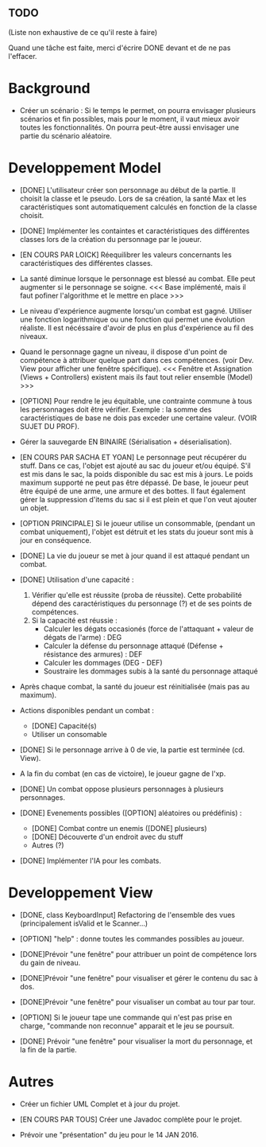 ## TODO

(Liste non exhaustive de ce qu'il reste à faire)

Quand une tâche est faite, merci d'écrire DONE devant et de ne pas l'effacer.

# Background 

* Créer un scénario : Si le temps le permet, on pourra envisager plusieurs scénarios et fin possibles, mais pour le moment, il vaut mieux avoir toutes les fonctionnalités. On pourra peut-être aussi envisager une partie du scénario aléatoire. 

# Developpement Model

* [DONE] L'utilisateur créer son personnage au début de la partie. Il choisit la classe et le pseudo. Lors de sa création, la santé Max et les caractéristiques sont automatiquement calculés en fonction de la classe choisit. 

* [DONE] Implémenter les containtes et caractéristiques des différentes classes lors de la création du personnage par le joueur. 

* [EN COURS PAR LOICK] Réequilibrer les valeurs concernants les caractéristiques des différentes classes.

* La santé diminue lorsque le personnage est blessé au combat. Elle peut augmenter si le personnage se soigne. <<< Base implémenté, mais il faut pofiner l'algorithme et le mettre en place >>> 

* Le niveau d'expérience augmente lorsqu'un combat est gagné. Utiliser une fonction logarithmique ou une fonction qui permet une évolution réaliste. Il est nécéssaire d'avoir de plus en plus d'expérience au fil des niveaux. 

* Quand le personnage gagne un niveau, il dispose d'un point de compétence à attribuer quelque part dans ces compétences. (voir Dev. View pour afficher une fenêtre spécifique). <<< Fenêtre et Assignation (Views + Controllers) existent mais ils faut tout relier ensemble (Model) >>> 

* [OPTION] Pour rendre le jeu équitable, une contrainte commune à tous les personnages doit être vérifier. Exemple : la somme des caractéristiques de base ne dois pas exceder une certaine valeur. (VOIR SUJET DU PROF).  

* Gérer la sauvegarde EN BINAIRE (Sérialisation + déserialisation). 

* [EN COURS PAR SACHA ET YOAN] Le personnage peut récupérer du stuff. Dans ce cas, l'objet est ajouté au sac du joueur et/ou équipé. S'il est mis dans le sac, la poids disponible du sac est mis à jours. Le poids maximum supporté ne peut pas être dépassé. De base, le joueur peut être équipé de une arme, une armure et des bottes. Il faut également gérer la suppression d'items du sac si il est plein et que l'on veut ajouter un objet.

* [OPTION PRINCIPALE] Si le joueur utilise un consommable, (pendant un combat uniquement), l'objet est détruit et les stats du joueur sont mis à jour en conséquence. 

* [DONE] La vie du joueur se met à jour quand il est attaqué pendant un combat.

* [DONE] Utilisation d'une capacité : 
    1. Vérifier qu'elle est réussite (proba de réussite). Cette probabilité dépend des caractéristiques du personnage (?) et de ses points de compétences. 
    2. Si la capacité est réussie : 
        - Calculer les dégats occasionés (force de l'attaquant + valeur de dégats de l'arme) : DEG
        - Calculer la défense du personnage attaqué (Défense + résistance des armures) : DEF
        - Calculer les dommages (DEG - DEF)
        - Soustraire les dommages subis à la santé du personnage attaqué

* Après chaque combat, la santé du joueur est réinitialisée (mais pas au maximum). 

* Actions disponibles pendant un combat : 
    - [DONE] Capacité(s)
    - Utiliser un consomable
    
* [DONE] Si le personnage arrive à 0 de vie, la partie est terminée (cd. View).

* A la fin du combat (en cas de victoire), le joueur gagne de l'xp. 

* [DONE] Un combat oppose plusieurs personnages à plusieurs personnages.

* [DONE] Evenements possibles ([OPTION] aléatoires ou prédéfinis) :
    - [DONE] Combat contre un enemis ([DONE] plusieurs)
    - [DONE] Découverte d'un endroit avec du stuff
    - Autres (?)
    
* [DONE] Implémenter l'IA pour les combats.

# Developpement View

* [DONE, class KeyboardInput] Refactoring de l'ensemble des vues (principalement isValid et le Scanner...)

* [OPTION] "help" : donne toutes les commandes possibles au joueur. 

* [DONE]Prévoir "une fenêtre" pour attribuer un point de compétence lors du gain de niveau.

* [DONE]Prévoir "une fenêtre" pour visualiser et gérer le contenu du sac à dos.  

* [DONE]Prévoir "une fenêtre" pour visualiser un combat au tour par tour.

* [OPTION] Si le joueur tape une commande qui n'est pas prise en charge, "commande non reconnue" apparait et le jeu se poursuit. 

* [DONE] Prévoir "une fenêtre" pour visualiser la mort du personnage, et la fin de la partie.

# Autres

* Créer un fichier UML Complet et à jour du projet.

* [EN COURS PAR TOUS] Créer une Javadoc complète pour le projet.

* Prévoir une "présentation" du jeu pour le 14 JAN 2016.
